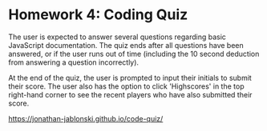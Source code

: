 # Homework 4: Coding Quiz

The user is expected to answer several questions regarding basic JavaScript documentation. The quiz ends after all questions have been answered, or
if the user runs out of time (including the 10 second deduction from answering a question incorrectly).

At the end of the quiz, the user is prompted to input their initials to submit their score. The user also has the option to click 'Highscores' 
in the top right-hand corner to see the recent players who have also submitted their score.


https://jonathan-jablonski.github.io/code-quiz/
